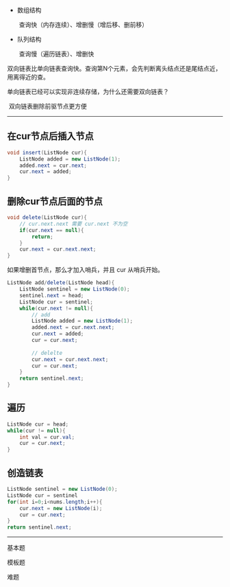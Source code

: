 - 数组结构

  ​	查询快（内存连续）、增删慢（增后移、删前移）

- 队列结构

  ​	查询慢（遍历链表）、增删快






双向链表比单向链表查询快。查询第N个元素，会先判断离头结点还是尾结点近，用离得近的查。





单向链表已经可以实现非连续存储，为什么还需要双向链表？

​	双向链表删除前驱节点更方便



---

## 在cur节点后插入节点

```java
void insert(ListNode cur){
    ListNode added = new ListNode(1);
    added.next = cur.next;
    cur.next = added;
}
```

## 删除cur节点后面的节点

```java
void delete(ListNode cur){
  	// cur.next.next 需要 cur.next 不为空
    if(cur.next == null){
        return;
    }
    cur.next = cur.next.next;
}
```

如果增删首节点，那么才加入哨兵，并且 cur 从哨兵开始。

```java
ListNode add/delete(ListNode head){
    ListNode sentinel = new ListNode(0);
    sentinel.next = head;
    ListNode cur = sentinel;
    while(cur.next != null){
        // add
  		ListNode added = new ListNode(1);
        added.next = cur.next.next;
        cur.next = added;
        cur = cur.next;
        
        // delelte
        cur.next = cur.next.next;
        cur = cur.next;
    }
    return sentinel.next;
}
```

## 遍历

```java
ListNode cur = head;
while(cur != null){
    int val = cur.val;
    cur = cur.next;
}
```

## 创造链表

```java
ListNode sentinel = new ListNode(0);
ListNode cur = sentinel
for(int i=0;i<nums.length;i++){
    cur.next = new ListNode(i);
    cur = cur.next;
}
return sentinel.next;
```



---

基本题

模板题

难题


